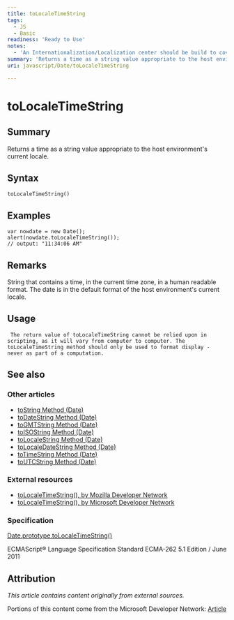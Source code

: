 ```yaml
---
title: toLocaleTimeString
tags:
  - JS
  - Basic
readiness: 'Ready to Use'
notes:
  - 'An Internationalization/Localization center should be build to cover the basic concepts (like locale) so this stuff doesn''t have to be repeated over and over'
summary: 'Returns a time as a string value appropriate to the host environment''s current locale.'
uri: javascript/Date/toLocaleTimeString

---
```

# toLocaleTimeString

## Summary

Returns a time as a string value appropriate to the host environment's current locale.

## Syntax

    toLocaleTimeString()

## Examples

``` {.js}
var nowdate = new Date();
alert(nowdate.toLocaleTimeString());
// output: "11:34:06 AM"
```

## Remarks

String that contains a time, in the current time zone, in a human readable format. The date is in the default format of the host environment's current locale.

## Usage

     The return value of toLocaleTimeString cannot be relied upon in scripting, as it will vary from computer to computer. The toLocaleTimeString method should only be used to format display - never as part of a computation.

## See also

### Other articles

-   [toString Method (Date)](/javascript/Date/toString)
-   [toDateString Method (Date)](/javascript/Date/toDateString)
-   [toGMTString Method (Date)](/javascript/Date/toGMTString)
-   [toISOString Method (Date)](/javascript/Date/toISOString)
-   [toLocaleString Method (Date)](/javascript/Date/toLocaleString)
-   [toLocaleDateString Method (Date)](/javascript/Date/toLocaleDateString)
-   [toTimeString Method (Date)](/javascript/Date/toTimeString)
-   [toUTCString Method (Date)](/javascript/Date/toUTCString)

### External resources

-   [toLocaleTimeString(), by Mozilla Developer Network](https://developer.mozilla.org/en-US/docs/Web/JavaScript/Reference/Global_Objects/Date/toLocaleTimeString)
-   [toLocaleTimeString(), by Microsoft Developer Network](http://msdn.microsoft.com/en-us/library/ie/474de325(v=vs.94).aspx)

### Specification

[Date.prototype.toLocaleTimeString()](http://www.ecma-international.org/ecma-262/5.1/#sec-15.9.5.7)

ECMAScript® Language Specification Standard ECMA-262 5.1 Edition / June 2011

## Attribution

*This article contains content originally from external sources.*

Portions of this content come from the Microsoft Developer Network: [Article](http://msdn.microsoft.com/en-us/library/ie/474de325(v=vs.94).aspx)

